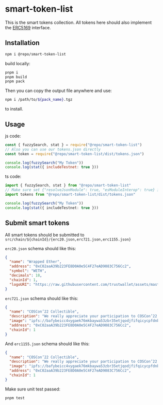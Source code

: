 # smart-token-list

This is the smart tokens collection. All tokens here should also implement the [ERC5169](https://eips.ethereum.org/EIPS/eip-5169) interface.

## Installation

```sh
npm i @repo/smart-token-list
```

build locally:

```sh
pnpm i
pnpm build
pnpm pack
```

Then you can copy the output file anywhere and use:

```sh
npm i /path/to/${pack_name}.tgz
```

to install.

## Usage

js code:

```js
const { fuzzySearch, stat } = require("@repo/smart-token-list")
// Also you can use our tokens.json directly
const token = require("@repo/smart-token-list/dist/tokens.json")

console.log(fuzzySearch("My Token"))
console.log(stat({ includeTestnet: true }))
```

ts code:

```ts
import { fuzzySearch, stat } from "@repo/smart-token-list"
// Make sure set {"resolveJsonModule": true, "esModuleInterop": true} in your tsconfig.json
import tokens from "@repo/smart-token-list/dist/tokens.json"

console.log(fuzzySearch("My Token"))
console.log(stat({ includeTestnet: true }))
```

## Submit smart tokens

All smart tokens should be submitted to `src/chain/${chainId}/{erc20.json,erc721.json,erc1155.json}`

`erc20.json` schema should like this:

```json
{
  "name": "Wrapped Ether",
  "address": "0xC02aaA39b223FE8D0A0e5C4F27eAD9083C756Cc2",
  "symbol": "WETH",
  "decimals": 18,
  "chainId": 1,
  "logoURI": "https://raw.githubusercontent.com/trustwallet/assets/master/blockchains/ethereum/assets/0xC02aaA39b223FE8D0A0e5C4F27eAD9083C756Cc2/logo.png"
}
```

`erc721.json` schema should like this:

```json
{
  "name": "COSCon’22 Collectible",
  "description": "We really appreciate your participation to COSCon’22 and hope to see you again the next year.",
  "image": "ipfs://bafybeicc4vygaek76mkbaywa53zbr35etjqodjfifqicycpfdnbupz4gem",
  "address": "0xC02aaA39b223FE8D0A0e5C4F27eAD9083C756Cc2",
  "chainId": 1
}
```

And `erc1155.json` schema should like this:

```json
{
  "name": "COSCon’22 Collectible",
  "description": "We really appreciate your participation to COSCon’22 and hope to see you again the next year.",
  "image": "ipfs://bafybeicc4vygaek76mkbaywa53zbr35etjqodjfifqicycpfdnbupz4gem",
  "address": "0xC02aaA39b223FE8D0A0e5C4F27eAD9083C756Cc2",
  "chainId": 1
}
```

Make sure unit test passed:

```sh
pnpm test
```
